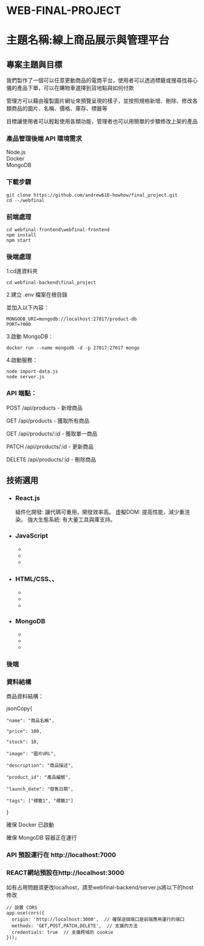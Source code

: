 # WEB-FINAL-PROJECT 
# 主題名稱:線上商品展示與管理平台
## 專案主題與目標
我們製作了一個可以任意更動商品的電商平台，使用者可以透過標籤或搜尋找尋心儀的產品下單，可以在購物車選擇到貨地點與如何付款

管理方可以藉由複製圖片網址來預覽呈現的樣子，並按照規格新增、刪除、修改各類商品的圖片、名稱、價格、庫存、標籤等

目標讓使用者可以輕鬆使用各類功能，管理者也可以用簡單的步驟修改上架的產品

### 產品管理後端 API 環境需求

Node.js  
Docker  
MongoDB  

### 下載步驟
    git clone https://github.com/andrew610-howhow/final_project.git
    cd --/webfinal
    
### 前端處理

    cd webfinal-frontend\webfinal-frontend
    npm install
    npm start

### 後端處理

1.cd進資料夾

    cd webfinal-backend\final_project

2.建立 .env 檔案在根目錄  

並加入以下內容：

    MONGODB_URI=mongodb://localhost:27017/product-db
    PORT=7000

3.啟動 MongoDB：

    docker run --name mongodb -d -p 27017:27017 mongo

4.啟動服務：

    node import-data.js
    node server.js

### API 端點：

POST /api/products - 新增商品

GET /api/products - 獲取所有商品

GET /api/products/:id - 獲取單一商品

PATCH /api/products/:id - 更新商品

DELETE /api/products/:id - 刪除商品

## 技術選用

- ### React.js
    組件化開發: 讓代碼可重用，開發效率高。
    虛擬DOM: 提高性能，減少重渲染。
    強大生態系統: 有大量工具與庫支持。

- ### JavaScript
    - 
    - 
    - 
- ### HTML/CSS、、
    - 
    - 
    - 
    
- ### MongoDB
    - 
    - 
    - 
### 後端


### 資料結構

商品資料結構：

jsonCopy{

    "name": "商品名稱",
    
    "price": 100,
    
    "stock": 10,
    
    "image": "圖片URL",
    
    "description": "商品描述",
    
    "product_id": "產品編號",
    
    "launch_date": "發售日期",
    
    "tags": ["標籤1", "標籤2"]
    
}

確保 Docker 已啟動

確保 MongoDB 容器正在運行



### API 預設運行在 http://localhost:7000

### REACT網站預設在http://localhost:3000
如有占用問題須更改localhost，請至webfinal-backend/server.js將以下的host修改


    // 設置 CORS
    app.use(cors({
      origin: 'http://localhost:3000',  // 確保這個端口是前端應用運行的端口
      methods: 'GET,POST,PATCH,DELETE',  // 支援的方法
      credentials: true  // 支援跨域的 cookie
    }));


